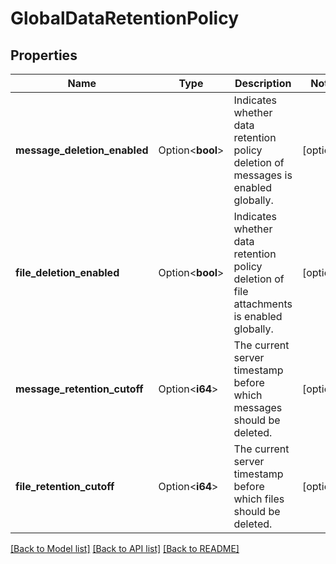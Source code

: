 # GlobalDataRetentionPolicy

## Properties

Name | Type | Description | Notes
------------ | ------------- | ------------- | -------------
**message_deletion_enabled** | Option<**bool**> | Indicates whether data retention policy deletion of messages is enabled globally. | [optional]
**file_deletion_enabled** | Option<**bool**> | Indicates whether data retention policy deletion of file attachments is enabled globally. | [optional]
**message_retention_cutoff** | Option<**i64**> | The current server timestamp before which messages should be deleted. | [optional]
**file_retention_cutoff** | Option<**i64**> | The current server timestamp before which files should be deleted. | [optional]

[[Back to Model list]](../README.md#documentation-for-models) [[Back to API list]](../README.md#documentation-for-api-endpoints) [[Back to README]](../README.md)


